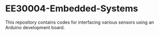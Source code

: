 # EE30004-Embedded-Systems

This repository contains codes for interfacing various sensors using an Arduino development board.
